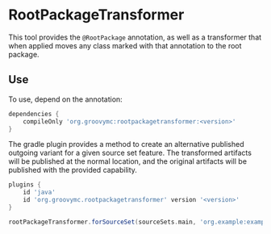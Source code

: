 # RootPackageTransformer

This tool provides the `@RootPackage` annotation, as well as a transformer that when applied moves any class marked with that annotation to the root package.

## Use

To use, depend on the annotation:
```gradle
dependencies {
    compileOnly 'org.groovymc:rootpackagetransformer:<version>'
}
```

The gradle plugin provides a method to create an alternative published outgoing variant for a given source set feature. The transformed
artifacts will be published at the normal location, and the original artifacts will be published with the provided capability.
```gradle
plugins {
    id 'java'
    id 'org.groovymc.rootpackagetransformer' version '<version>'
}

rootPackageTransformer.forSourceSet(sourceSets.main, 'org.example:example-jpms:1.0.0')
```
